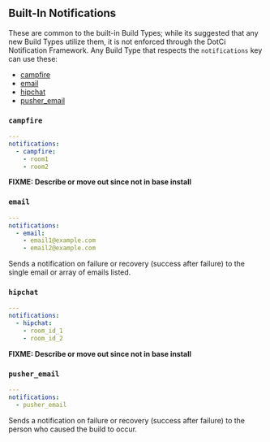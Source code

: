 ## Built-In Notifications

These are common to the built-in Build Types; while its
suggested that any new Build Types utilize them, it is not enforced
through the DotCi Notification Framework. Any Build Type that respects the
`notifications` key can use these:

* [campfire](#-campfire)
* [email](#-email)
* [hipchat](#-hipchat)
* [pusher_email](#-pusher-email)


### `campfire`
```yaml
---
notifications:
  - campfire:
    - room1
    - room2
```
**FIXME: Describe or move out since not in base install**


### `email`
```yaml
---
notifications:
  - email:
    - email1@example.com
    - email2@example.com
```
Sends a notification on failure or recovery (success after failure) to
the single email or array of emails listed.


### `hipchat`
```yaml
---
notifications:
  - hipchat:
    - room_id_1
    - room_id_2
```
**FIXME: Describe or move out since not in base install**


### `pusher_email`
```yaml
---
notifications:
  - pusher_email
```
Sends a notification on failure or recovery (success after failure) to
the person who caused the build to occur.
